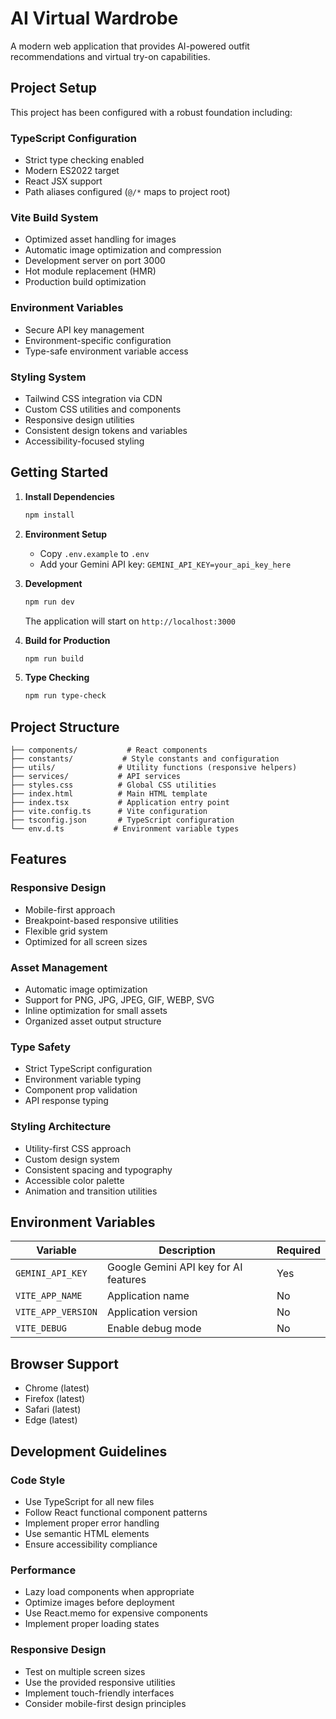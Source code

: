 # AI Virtual Wardrobe

A modern web application that provides AI-powered outfit recommendations and virtual try-on capabilities.

## Project Setup

This project has been configured with a robust foundation including:

### TypeScript Configuration
- Strict type checking enabled
- Modern ES2022 target
- React JSX support
- Path aliases configured (`@/*` maps to project root)

### Vite Build System
- Optimized asset handling for images
- Automatic image optimization and compression
- Development server on port 3000
- Hot module replacement (HMR)
- Production build optimization

### Environment Variables
- Secure API key management
- Environment-specific configuration
- Type-safe environment variable access

### Styling System
- Tailwind CSS integration via CDN
- Custom CSS utilities and components
- Responsive design utilities
- Consistent design tokens and variables
- Accessibility-focused styling

## Getting Started

1. **Install Dependencies**
   ```bash
   npm install
   ```

2. **Environment Setup**
   - Copy `.env.example` to `.env`
   - Add your Gemini API key: `GEMINI_API_KEY=your_api_key_here`

3. **Development**
   ```bash
   npm run dev
   ```
   The application will start on `http://localhost:3000`

4. **Build for Production**
   ```bash
   npm run build
   ```

5. **Type Checking**
   ```bash
   npm run type-check
   ```

## Project Structure

```
├── components/           # React components
├── constants/           # Style constants and configuration
├── utils/              # Utility functions (responsive helpers)
├── services/           # API services
├── styles.css          # Global CSS utilities
├── index.html          # Main HTML template
├── index.tsx           # Application entry point
├── vite.config.ts      # Vite configuration
├── tsconfig.json       # TypeScript configuration
└── env.d.ts           # Environment variable types
```

## Features

### Responsive Design
- Mobile-first approach
- Breakpoint-based responsive utilities
- Flexible grid system
- Optimized for all screen sizes

### Asset Management
- Automatic image optimization
- Support for PNG, JPG, JPEG, GIF, WEBP, SVG
- Inline optimization for small assets
- Organized asset output structure

### Type Safety
- Strict TypeScript configuration
- Environment variable typing
- Component prop validation
- API response typing

### Styling Architecture
- Utility-first CSS approach
- Custom design system
- Consistent spacing and typography
- Accessible color palette
- Animation and transition utilities

## Environment Variables

| Variable | Description | Required |
|----------|-------------|----------|
| `GEMINI_API_KEY` | Google Gemini API key for AI features | Yes |
| `VITE_APP_NAME` | Application name | No |
| `VITE_APP_VERSION` | Application version | No |
| `VITE_DEBUG` | Enable debug mode | No |

## Browser Support

- Chrome (latest)
- Firefox (latest)
- Safari (latest)
- Edge (latest)

## Development Guidelines

### Code Style
- Use TypeScript for all new files
- Follow React functional component patterns
- Implement proper error handling
- Use semantic HTML elements
- Ensure accessibility compliance

### Performance
- Lazy load components when appropriate
- Optimize images before deployment
- Use React.memo for expensive components
- Implement proper loading states

### Responsive Design
- Test on multiple screen sizes
- Use the provided responsive utilities
- Implement touch-friendly interfaces
- Consider mobile-first design principles